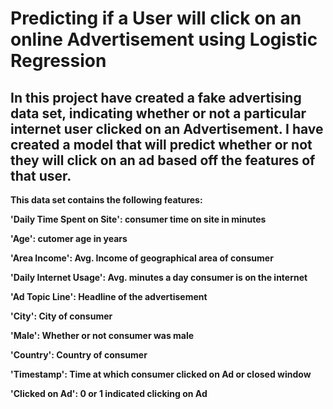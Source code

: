# Predicting if a User will click on an online Advertisement using Logistic Regression

## In this project have created a fake advertising data set, indicating whether or not a particular internet user clicked on an Advertisement. I have created a model that will predict whether or not they will click on an ad based off the features of that user.

**This data set contains the following features:**

**'Daily Time Spent on Site': consumer time on site in minutes**

**'Age': cutomer age in years**

**'Area Income': Avg. Income of geographical area of consumer**

**'Daily Internet Usage': Avg. minutes a day consumer is on the internet**

**'Ad Topic Line': Headline of the advertisement**

**'City': City of consumer**

**'Male': Whether or not consumer was male**

**'Country': Country of consumer**

**'Timestamp': Time at which consumer clicked on Ad or closed window**

**'Clicked on Ad': 0 or 1 indicated clicking on Ad**
